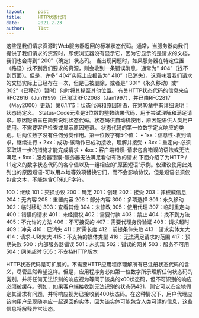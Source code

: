 ```yaml
---
layout:     post
title:      HTTP状态代码
date:       2021.2.23
author:     T1st
---
```

这些是我们请求资源时Web服务器返回的标准状态代码。通常，当服务器向我们提供了我们请求的资源时，即使浏览器没有显示它，因为它显示的是请求的文档，我们也会得到“ 200”（确定）状态码。
当出现问题时，如果服务器在特定位置（路径）找不到我们要求的资源，则会收到一条错误消息，通常为“ 404”（找不到页面）。但是，许多“ 404”实际上应报告为“ 410”（已消失），这意味着我们请求的文档实际上已经存在一次，但是已被删除，或者是“ 301”（永久移动）或“ 302”（已移动）暂时）何时将其移至其他位置。
有关HTTP状态代码的信息来自RFC2616（Jun1999）（已淘汰RFC2068（Jan1997），并已由RFC2817（May2000）更新）第6.1.1节：状态代码和原因短语，在第10章中有详细说明：状态码定义。
Status-Code元素是3位数的整数结果代码，用于尝试理解和满足请求。原因短语旨在简要说明状态代码。状态码供自动机使用，原因短语供人类用户使用。不需要客户检查或显示原因短语。
状态代码的第一位数字定义响应的类别。后两位数字没有任何分类作用。第一位数字有5个值：
 • 1xx：信息性-收到请求，继续进行
 • 2xx：成功-该动作已成功接收，理解并接受
 • 3xx：重定向-必须采取进一步的措施才能完成请求
 • 4xx：客户端错误-请求包含错误的语法或无法满足
 • 5xx：服务器错误-服务器无法满足看似有效的请求
下面介绍了为HTTP / 1.1定义的数字状态代码的各个值以及一组相应的“原因短语”示例。仅建议使用此处列出的原因短语-可以用本地等效项替换它们，而不会影响协议，但是短语必须仅包含文本，不能包含CR和LF字符。

100：继续
101：交换协议
200：确定
201：创建
202：接受
203：非权威信息
204：无内容
205：重置内容
206：部分内容
300：多项选择
301：永久移动
302：临时移动
303：查看其他
304：未修改
305：使用代理
307：临时重定向
400：错误的请求
401：未经授权
402：需要付款
403：禁止
404：找不到方法
405：不允许的方法
406：不可接受的
407：需要代理身份验证
408：请求超时
409：冲突
410：已消失
411：所需长度
412：前提条件失败
413：请求实体太大
414：请求-URI太大
415：不支持的媒体类型
416：无法满足请求的范围
417：预期失败
500：内部服务器错误
501：未实现
502：错误的网关
503：服务不可用
504：网关超时
505：不支持HTTP版本

HTTP状态代码是可扩展的。不需要HTTP应用程序理解所有已注册状态代码的含义，尽管显然希望这样。但是，应用程序务必如第一位数字所示理解任何状态码的类别，并将任何无法识别的响应视为等同于该类的x00状态码，但不可识别的响应必须被缓存。例如，如果客户端接收到无法识别的状态码431，则它可以安全地假定其请求有问题，并将响应视为已接收到400状态码。在这种情况下，用户代理应该向用户呈现随响应一起返回的实体，因为该实体可能包含人类可读的信息，这些信息将解释异常状态。 
